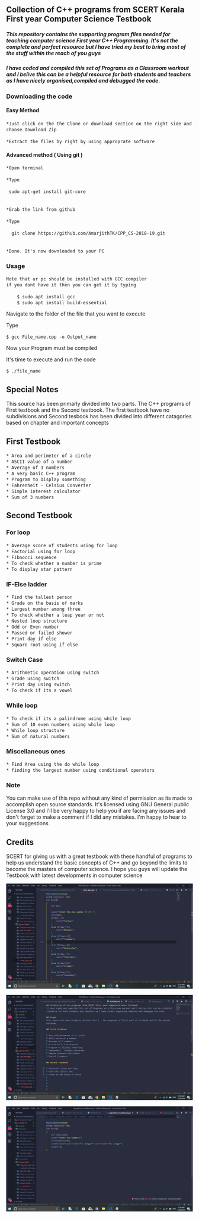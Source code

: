 ## Collection of C++ programs from SCERT Kerala First year Computer Science Testbook

##### This repository contains the supporting program files needed for teaching computer science First year C++ Programming. It's not the complete and perfect resource but I have tried my best to bring most of the stuff within the reach of you guys

##### I have coded and compiled this set of Programs as a Classroom workout and I belive this can be a helpful resource for both students and teachers as I have nicely organised,compiled and debugged the code. 

### Downloading the code

#### Easy Method

    *Just click on the the Clone or download section on the right side and choose Download Zip 

    *Extract the files by right by using approprate software

#### Advanced method ( Using git )

    *Open terminal

    *Type 
    
     sudo apt-get install git-core
    
    
    *Grab the link from github

    *Type
    
      git clone https://github.com/AmarjithTK/CPP_CS-2018-19.git
    

    *Done. It's now downloaded to your PC

### Usage

    Note that ur pc should be installed with GCC compiler
    if you dont have it then you can get it by typing 
        
        $ sudo apt install gcc
        $ sudo apt install build-essential

Navigate to the folder of the file that you want to execute

Type


    $ gcc File_name.cpp -o Output_name
    
Now your Program must be compiled

It's time to execute and run the code

    
    $ ./file_name
    

## Special Notes
This source has been primarly divided into two parts. The C++ programs of First testbook and the Second testbook. The first testbook have no subdivisions and Second tesbook has been divided into different catagories based on chapter and important concepts

## First Testbook

    * Area and perimeter of a circle 
    * ASCII value of a number
    * Average of 3 numbers 
    * A very basic C++ program
    * Program to Display something
    * Fahrenheit - Celsius Converter
    * Simple interest calculator
    * Sum of 3 numbers

## Second Testbook

### For loop
    * Average score of students using for loop
    * Factorial using for loop
    * Fibnocci sequence
    * To check whether a number is prime 
    * To display star pattern

### IF-Else ladder
    * Find the tallest person
    * Grade on the basis of marks
    * Largest number among three 
    * To check whether a leap year or not
    * Nested loop structure
    * Odd or Even number
    * Passed or failed shower
    * Print day if else
    * Square root using if else

### Switch Case
    * Arithmetic operation using switch
    * Grade using switch
    * Print day using switch
    * To check if its a vowel

### While loop
    * To check if its a palindrome using while loop
    * Sum of 10 even numbers using while loop
    * While loop structure
    * Sum of natural numbers

### Miscellaneous ones
    * Find Area using the do while loop 
    * finding the largest number using conditional operators

 ### Note 
 You can make use of this repo without any kind of permission as its made to accomplish open source standards. It's licensed using GNU General public License 3.0 and I'll be very happy to help you if are facing any issues and don't forget to make a comment if I did any mistakes. I'm happy to hear to your suggestions

 ## Credits 
 SCERT for giving us with a great testbook with these handful of programs to help us understand the basic concepts of C++ and go beyond the limits to become the masters of computer science. I hope you guys will update the Testbook with latest developments in computer science






![VSCODE](Screenshots/1.png)



![VSCODE](Screenshots/2.png)



![VSCODE](Screenshots/3.png)
